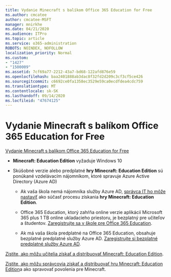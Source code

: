 ```yaml
---
title: Vydanie Minecraft s balíkom Office 365 Education for Free
ms.author: cmcatee
author: cmcatee-MSFT
manager: mnirkhe
ms.date: 04/21/2020
ms.audience: ITPro
ms.topic: article
ms.service: o365-administration
ROBOTS: NOINDEX, NOFOLLOW
localization_priority: Normal
ms.custom:
- "1427"
- "1500009"
ms.assetid: 7cf69a77-2212-43a7-bd68-122afd876e59
ms.openlocfilehash: baa2401888ab3dac8f32fd2d209c3cf3cf5ce426
ms.sourcegitcommit: c6692ce0fa1358ec3529e59ca0ecdfdea4cdc759
ms.translationtype: MT
ms.contentlocale: sk-SK
ms.lasthandoff: 09/14/2020
ms.locfileid: "47674125"
---
```

# <a name="minecraft-edition-with-office-365-education-for-free"></a>Vydanie Minecraft s balíkom Office 365 Education for Free

[Vydanie Minecraft s balíkom Office 365 Education for Free](https://docs.microsoft.com/education/windows/get-minecraft-for-education)
  
- **Minecraft: Education Edition** vyžaduje Windows 10

- Skúšobné verzie alebo predplatné **hry Minecraft: Education Edition** sú ponúkané vzdelávacím nájomníkom, ktoré spravuje Azure Active Directory (Azure AD)

  - Ak vaša škola nemá nájomníka služby Azure AD, [správca IT ho môže nastaviť](https://docs.microsoft.com/education/windows/school-get-minecraft) ako súčasť procesu získania **hry Minecraft: Education Edition**.

  - Office 365 Education, ktorý zahŕňa online verzie aplikácií Microsoft 365 plus 1 TB online ukladacieho priestoru, je bezplatný pre učiteľov a študentov. [Zaregistrujte sa v škole pre Office 365 Education](https://products.office.com/academic/office-365-education-plan).

  - Ak má vaša škola predplatné na Office 365 Education, obsahuje bezplatné predplatné služby Azure AD. [Zaregistrujte si bezplatné predplatné služby Azure AD](https://msdn.microsoft.com/library/windows/hardware/mt703369%28v=vs.85%29.aspx).

[Zistite, ako môžu učitelia získať a distribuovať Minecraft: Education Edition](https://docs.microsoft.com/education/windows/teacher-get-minecraft).
  
[Zistite, ako môžu správcovia získať a distribuovať hru Minecraft: Education Edition](https://docs.microsoft.com/education/windows/school-get-minecraft)a ako spravovať povolenia pre Minecraft.